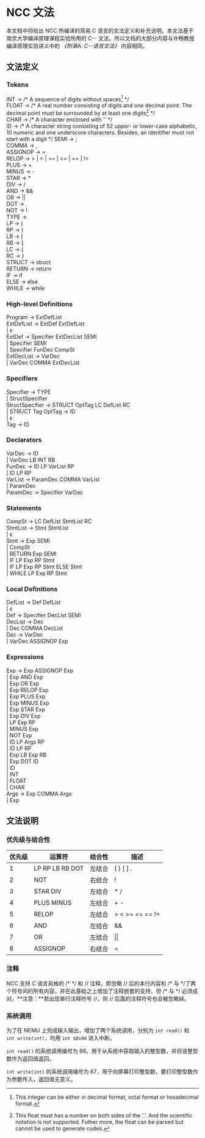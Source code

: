 # NCC 文法
本文档中将给出 NCC 所编译的简易 C 语言的文法定义和补充说明。本文法基于南京大学编译原理课程实验所用的 C-- 文法，所以文档的大部分内容与许畅教授编译原理实验讲义中的 *《附录A: C--语言文法》* 内容相同。

## 文法定义
### TokensINT -> /\* A sequence of digits without spaces[^1] \*/  FLOAT -> /\* A real number consisting of digits and one decimal point. The decimal point must be surrounded by at least one digits[^2] \*/   
CHAR -> /\* A character enclosed with '' \*/  ID -> /\* A character string consisting of 52 upper- or lower-case alphabetic, 10 numeric and one underscore characters. Besides, an identifier must not start with a digit */ 
SEMI -> ;  COMMA -> ,  ASSIGNOP -> =  RELOP -> > | < | >= | <= | == | !=   
PLUS -> +  MINUS -> -  STAR -> *  DIV -> /  AND -> &&  OR -> ||  DOT -> .   NOT -> !   TYPE ->  LP -> (  
RP -> )  LB -> [  RB -> ]  LC -> {  RC -> }  STRUCT -> struct   
RETURN -> return   
IF -> if  ELSE -> else   
WHILE -> while

[^1]: This integer can be either in decimal format, octal format or hexadecimal format. 
[^2]: This float must has a number on both sides of the '.'. And the scientific notation is not supported. Futher more, the float can be parsed but cannot be used to generate codes.
### High-level DefinitionsProgram -> ExtDefList  
ExtDefList -> ExtDef ExtDefList   
	| ε  ExtDef -> Specifier ExtDecList SEMI  	| Specifier SEMI  
	| Specifier FunDec CompSt   
ExtDecList -> VarDec  	| VarDec COMMA ExtDecList### SpecifiersSpecifier -> TYPE  	| StructSpecifier  StructSpecifier -> STRUCT OptTag LC DefList RC  
	| STRUCT Tag OptTag -> ID  	| ε   
Tag -> ID
### DeclaratorsVarDec -> ID  	| VarDec LB INT RB  FunDec -> ID LP VarList RP   
	| ID LP RP  VarList -> ParamDec COMMA VarList   
	| ParamDec  ParamDec -> Specifier VarDec  

### StatementsCompSt -> LC DefList StmtList RC   
StmtList -> Stmt StmtList  	| ε  Stmt -> Exp SEMI     | CompSt     | RETURN Exp SEMI     | IF LP Exp RP Stmt     | IF LP Exp RP Stmt ELSE Stmt  
   | WHILE LP Exp RP Stmt  
   ### Local DefinitionsDefList -> Def DefList   
	| ε  Def -> Specifier DecList SEMI   
DecList -> Dec  	| Dec COMMA DecList   
Dec -> VarDec     | VarDec ASSIGNOP Exp  
   ### ExpressionsExp -> Exp ASSIGNOP Exp  
	| Exp AND Exp  	| Exp OR Exp  	| Exp RELOP Exp  
	| Exp PLUS Exp  
	| Exp MINUS Exp  
	| Exp STAR Exp  
	| Exp DIV Exp  	| LP Exp RP  	| MINUS Exp     	| NOT Exp   	| ID LP Args RP  	| ID LP RP   	| Exp LB Exp RB   	| Exp DOT ID   	| ID   	| INT   	| FLOAT  
 	| CHAR  Args -> Exp COMMA Args   
	| Exp  

## 文法说明
### 优先级与结合性
 优先级	| 		运算符 			| 结合性 | 描述 
------	|	------------		|-------|-----
	1 	| LP RP LB RB DOT 	| 左结合 | ( ) [ ] . 
	2 	| NOT 					| 右结合 | ! 
 	3	| STAR DIV 			| 左结合 | * / 
 	4 	| PLUS MINUS 			| 左结合 | + - 
 	5 	| RELOP 				| 左结合 | > < >= <= == != 
 	6 	| AND	 				| 左结合 | && 
 	7 	| OR 					| 左结合 | \|\| 
 	8 	| ASSIGNOP 			| 右结合 | = 

### 注释
NCC 支持 C 语言风格的 /* \*/ 和 // 注释，即忽略 // 后的本行内容和 /* 与 \*/了两个符号间的所有内容，并在此基础之上增加了注释嵌套的支持，但 /* 与 */ 必须成对。**注意：**若出现单行注释符号 //，则 // 后面的注释符号也会被忽略掉。

### 系统调用
为了在 NEMU 上完成输入输出，增加了两个系统调用，分别为 `int read()` 和 `int write(int)`，均用 `int $0x80` 进入中断。

`int read()` 的系统调用编号为 66，用于从系统中获取输入的整型数，并将该整型数作为返回值返回。

`int write(int)` 的系统调用编号为 67，用于向屏幕打印整型数，要打印整型数作为参数传入，返回值无意义。
